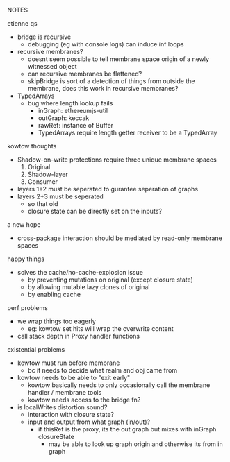 NOTES

etienne qs
- bridge is recursive
  - debugging (eg with console logs) can induce inf loops
- recursive membranes?
  -  doesnt seem possible to tell membrane space origin of a newly witnessed object
  -  can recursive membranes be flattened?
  - skipBridge is sort of a detection of things from outside the membrane, does this work in recursive membranes?
- TypedArrays
  - bug where length lookup fails
    - inGraph: ethereumjs-util
    - outGraph: keccak
    - rawRef: instance of Buffer
    - TypedArrays require length getter receiver to be a TypedArray


kowtow thoughts
- Shadow-on-write protections require three unique membrane spaces
  1. Original
  2. Shadow-layer
  3. Consumer
- layers 1+2 must be seperated to gurantee seperation of graphs
- layers 2+3 must be seperated
  - so that old
  - closure state can be directly set on the inputs?


a new hope
  - cross-package interaction should be mediated by read-only membrane spaces


happy things
  - solves the cache/no-cache-explosion issue
    - by preventing mutations on original (except closure state)
    - by allowing mutable lazy clones of original
    - by enabling cache

perf problems
  - we wrap things too eagerly
    - eg: kowtow set hits will wrap the overwrite content
  - call stack depth in Proxy handler functions

existential problems
  - kowtow must run before membrane
    - bc it needs to decide what realm and obj came from
  - kowtow needs to be able to "exit early"
    - kowtow basically needs to only occasionally call the membrane handler / membrane tools
    - kowtow needs access to the bridge fn?
  - is localWrites distortion sound?
    - interaction with closure state?
    - input and output from what graph (in/out)?
      - if thisRef is the proxy, its the out graph but mixes with inGraph closureState
        - may be able to look up graph origin and otherwise its from in graph

